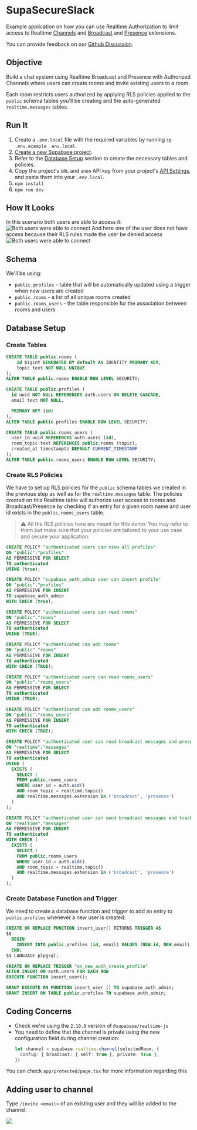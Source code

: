 # SupaSecureSlack

Example application on how you can use Realtime Authorization to limit access to Realtime [Channels](https://supabase.com/docs/guides/realtime/concepts#channels) and [Broadcast](https://supabase.com/docs/guides/realtime/broadcast) and [Presence](https://supabase.com/docs/guides/realtime/presence) extensions.

You can provide feedback on our [Github Discussion](https://github.com/orgs/supabase/discussions/22484).

## Objective

Build a chat system using Realtime Broadcast and Presence with Authorized Channels where users can create rooms and invite existing users to a room.

Each room restricts users authorized by applying RLS policies applied to the `public` schema tables you'll be creating and the auto-generated `realtime.messages` tables.

## Run It

1. Create a `.env.local` file with the required variables by running `cp .env.example .env.local`.
2. [Create a new Supabase project](https://supabase.com/dashboard/new/_).
3. Refer to the [Database Setup](#database-setup) section to create the necessary tables and policies.
4. Copy the project's `URL` and `anon` API key from your project's [API Settings](https://supabase.com/dashboard/project/_/settings/api), and paste them into your `.env.local`.
5. `npm install`
6. `npm run dev`

## How It Looks

In this scenario both users are able to access it:
![Both users were able to connect](./chat_success.png)
And here one of the user does not have access because their RLS rules made the user be denied access
![Both users were able to connect](./chat_unauthorized.png)

## Schema

We'll be using:

- `public.profiles` - table that will be automatically updated using a trigger when new users are created
- `public.rooms` - a list of all unique rooms created
- `public.rooms_users` - the table responsible for the association between rooms and users

## Database Setup

### Create Tables

```sql
CREATE TABLE public.rooms (
    id bigint GENERATED BY default AS IDENTITY PRIMARY KEY,
    topic text NOT NULL UNIQUE
);
ALTER TABLE public.rooms ENABLE ROW LEVEL SECURITY;

CREATE TABLE public.profiles (
  id uuid NOT NULL REFERENCES auth.users ON DELETE CASCADE,
  email text NOT NULL,

  PRIMARY KEY (id)
);
ALTER TABLE public.profiles ENABLE ROW LEVEL SECURITY;

CREATE TABLE public.rooms_users (
  user_id uuid REFERENCES auth.users (id),
  room_topic text REFERENCES public.rooms (topic),
  created_at timestamptz DEFAULT CURRENT_TIMESTAMP
);
ALTER TABLE public.rooms_users ENABLE ROW LEVEL SECURITY;
```

### Create RLS Policies

We have to set up RLS policies for the `public` schema tables we created in the previous step as well as for the `realtime.messages` table. The policies created on this Realtime table will authorize user access to rooms and Broadcast/Presence by checking if an entry for a given room name and user id exists in the `public.rooms_users` table.

> ⚠️ All the RLS policies here are meant for this demo. You may refer to them but make sure that your policies are tailored to your use case and secure your application.

```sql
CREATE POLICY "authenticated users can view all profiles"
ON "public"."profiles"
AS PERMISSIVE FOR SELECT
TO authenticated
USING (true);

CREATE POLICY "supabase_auth_admin user can insert profile"
ON "public"."profiles"
AS PERMISSIVE FOR INSERT
TO supabase_auth_admin
WITH CHECK (true);

CREATE POLICY "authenticated users can read rooms"
ON "public"."rooms"
AS PERMISSIVE FOR SELECT
TO authenticated
USING (TRUE);

CREATE POLICY "authenticated can add rooms"
ON "public"."rooms"
AS PERMISSIVE FOR INSERT
TO authenticated
WITH CHECK (TRUE);

CREATE POLICY "authenticated users can read rooms_users"
ON "public"."rooms_users"
AS PERMISSIVE FOR SELECT
TO authenticated
USING (TRUE);

CREATE POLICY "authenticated can add rooms_users"
ON "public"."rooms_users"
AS PERMISSIVE FOR INSERT
TO authenticated
WITH CHECK (TRUE);

CREATE POLICY "authenticated user can read broadcast messages and presence state"
ON "realtime"."messages"
AS PERMISSIVE FOR SELECT
TO authenticated
USING (
  EXISTS (
    SELECT 1
    FROM public.rooms_users
    WHERE user_id = auth.uid()
    AND room_topic = realtime.topic()
    AND realtime.messages.extension in ('broadcast', 'presence')
  )
);

CREATE POLICY "authenticated user can send broadcast messages and track presence"
ON "realtime"."messages"
AS PERMISSIVE FOR INSERT
TO authenticated
WITH CHECK (
  EXISTS (
    SELECT 1
    FROM public.rooms_users
    WHERE user_id = auth.uid()
    AND room_topic = realtime.topic()
    AND realtime.messages.extension in ('broadcast', 'presence')
  )
);
```

### Create Database Function and Trigger

We need to create a database function and trigger to add an entry to `public.profiles` whenever a new user is created:

```sql
CREATE OR REPLACE FUNCTION insert_user() RETURNS TRIGGER AS
$$
  BEGIN
    INSERT INTO public.profiles (id, email) VALUES (NEW.id, NEW.email); RETURN NEW;
  END;
$$ LANGUAGE plpgsql;

CREATE OR REPLACE TRIGGER "on_new_auth_create_profile"
AFTER INSERT ON auth.users FOR EACH ROW
EXECUTE FUNCTION insert_user();

GRANT EXECUTE ON FUNCTION insert_user () TO supabase_auth_admin;
GRANT INSERT ON TABLE public.profiles TO supabase_auth_admin;
```

## Coding Concerns

* Check we're using the `2.10.0` version of `@supabase/realtime-js`
* You need to define that the channel is private using the new configuration field during channel creation:
  ```typescript
  let channel = supabase.realtime.channel(selectedRoom, {
    config: { broadcast: { self: true }, private: true },
  })
  ```

You can check `app/protected/page.tsx` for more information regarding this

## Adding user to channel

Type `/invite <email>` of an existing user and they will be added to the channel.

![](invite.png)